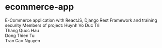 # ecommerce-app
E-Commerce application with ReactJS, Django Rest Framework and training security
Members of project:
Huynh Vo Duc Tri <br/>
Thang Quoc Hau <br/>
Dong Thien Tu <br/>
Tran Cao Nguyen <br/>
